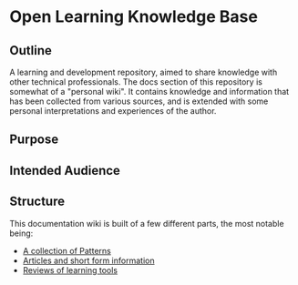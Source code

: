 # Open Learning Knowledge Base

## Outline

A learning and development repository, aimed to share knowledge with other technical professionals.
The docs section of this repository is somewhat of a "personal wiki". 
It contains knowledge and information that has been collected from various sources, and is extended with some personal interpretations and experiences of the author.

## Purpose

## Intended Audience

## Structure

This documentation wiki is built of a few different parts, the most notable being:

- [A collection of Patterns](/1_Patterns/HOME)
- [Articles and short form information](/2_Articles/NOME)
- [Reviews of learning tools](/3_Reviews/HOME)


